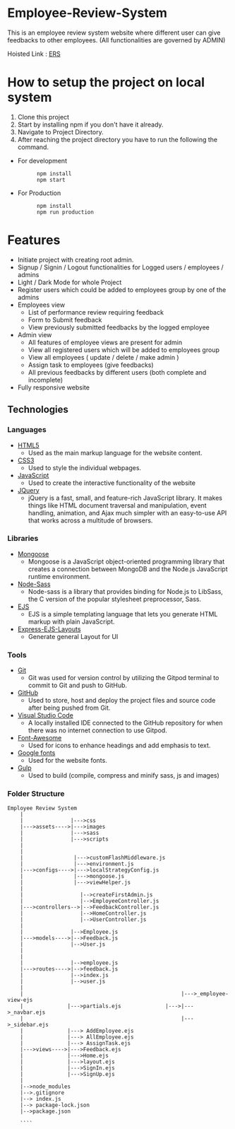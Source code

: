 # Employee-Review-System
This is an employee review system website where different user can give feedbacks to other employees. (All functionalities are governed by ADMIN)

Hoisted Link : [ERS](https://employee-review-system-b6f2.onrender.com)

# How to setup the project on local system
1. Clone this project
2. Start by installing npm if you don't have it already.
3. Navigate to Project Directory.
4. After reaching the project directory you have to run the following the command.
  - For development
    ```` 
          npm install 
          npm start
    ````
  - For Production
    ```` 
          npm install 
          npm run production
    ````
# Features
+ Initiate project with creating root admin.
+ Signup / Signin / Logout functionalities for Logged users / employees / admins
+ Light / Dark Mode for whole Project
+ Register users which could be added to employees group by one of the admins
+ Employees view
  - List of performance review requiring feedback
  - Form to Submit feedback
  - View previously submitted feedbacks by the logged employee
+ Admin view
  - All features of employee views are present for admin
  - View all registered users which will be added to employees group
  - View all employees ( update / delete / make admin )
  - Assign task to employees (give feedbacks)
  - All previous feedbacks by different users (both complete and incomplete)
+ Fully responsive website

## Technologies ##

### Languages ###

- [HTML5](https://developer.mozilla.org/en-US/docs/Web/HTML)
  - Used as the main markup language for the website content.
- [CSS3](https://developer.mozilla.org/en-US/docs/Web/CSS)
  - Used to style the individual webpages.
- [JavaScript](https://developer.mozilla.org/en-US/docs/Web/JavaScript)
  - Used to create the interactive functionality of the website
- [JQuery](https://jquery.com/)
  - jQuery is a fast, small, and feature-rich JavaScript library. It makes things like HTML document traversal and manipulation, event handling, animation, and Ajax much simpler with an easy-to-use API that works across a multitude of browsers.
  
### Libraries ###

- [Mongoose](https://mongoosejs.com/)
  - Mongoose is a JavaScript object-oriented programming library that creates a connection between MongoDB and the Node.js JavaScript runtime environment.
- [Node-Sass](https://www.npmjs.com/package/node-sass)
  - Node-sass is a library that provides binding for Node.js to LibSass, the C version of the popular stylesheet preprocessor, Sass.
- [EJS](https://ejs.co/)
  - EJS is a simple templating language that lets you generate HTML markup with plain JavaScript.
- [Express-EJS-Layouts](https://www.npmjs.com/package/express-ejs-layouts)
  - Generate general Layout for UI
  
### Tools ###

- [Git](https://git-scm.com/)
  - Git was used for version control by utilizing the Gitpod terminal to commit to Git and push to GitHub.
- [GitHub](https://github.com/)
  - Used to store, host and deploy the project files and source code after being pushed from Git.
- [Visual Studio Code](https://code.visualstudio.com/)
  - A locally installed IDE connected to the GitHub repository for when there was no internet connection to use Gitpod.
- [Font-Awesome](https://fontawesome.com/icons?d=gallery)
  - Used for icons to enhance headings and add emphasis to text.
- [Google fonts](https://fonts.google.com/)
  - Used for the website fonts.
- [Gulp](https://gulpjs.com/)
  - Used to build (compile, compress and minify sass, js and images)


### Folder Structure

```
Employee Review System
    |
    |               |--->css
    |--->assets---->|--->images
    |               |--->sass
    |               |--->scripts
    |             
    |
    |                |--->customFlashMiddleware.js
    |                |--->environment.js
    |--->configs---->|--->localStrategyConfig.js
    |                |--->mongoose.js
    |                |--->viewHelper.js
    |
    |                  |-->createFirstAdmin.js
    |                  |-->EmployeeController.js
    |--->controllers-->|-->FeedbackController.js
    |                  |-->HomeController.js
    |                  |-->UserController.js
    |
    |               |-->Employee.js
    |--->models---->|-->Feedback.js
    |               |-->User.js
    |
    |              
    |               |-->employee.js
    |--->routes---->|-->feedback.js
    |               |-->index.js
    |               |-->user.js
    |
    |                                                  |--->_employee-view-ejs
    |              |--->partials.ejs              |--->|--->_navbar.ejs
    |                                                  |--->_sidebar.ejs
    |              |---> AddEmployee.ejs
    |              |---> AllEmployee.ejs
    |              |---> AssignTask.ejs
    |--->views---->|--->Feedback.ejs
    |              |--->Home.ejs
    |              |--->layout.ejs
    |              |--->SignIn.ejs
    |              |--->SignUp.ejs
    |
    |-->node_modules
    |-->.gitignore
    |--> index.js
    |--> package-lock.json
    |-->package.json
    
    ````
